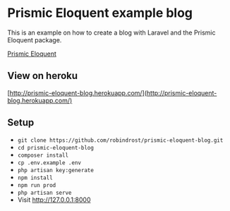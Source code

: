 # Prismic Eloquent example blog

This is an example on how to create a blog with Laravel and the Prismic Eloquent package.

[Prismic Eloquent](https://github.com/robindrost/prismic-eloquent)

## View on heroku
[http://prismic-eloquent-blog.herokuapp.com/](http://prismic-eloquent-blog.herokuapp.com/)

## Setup

-   `git clone https://github.com/robindrost/prismic-eloquent-blog.git`
-   `cd prismic-eloquent-blog`
-   `composer install`
-   `cp .env.example .env`
-   `php artisan key:generate`
-   `npm install`
-   `npm run prod`
-   `php artisan serve`
-   Visit http://127.0.0.1:8000
